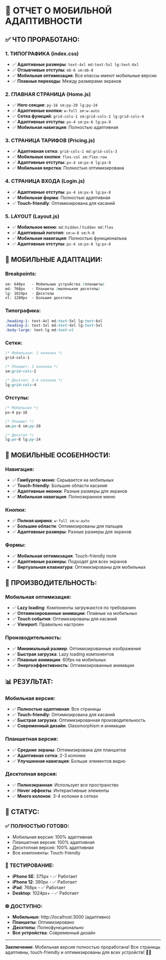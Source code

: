 # 📱 ОТЧЕТ О МОБИЛЬНОЙ АДАПТИВНОСТИ

## ✅ **ЧТО ПРОРАБОТАНО:**

### 1. **ТИПОГРАФИКА (index.css)**
- ✅ **Адаптивные размеры**: `text-4xl md:text-5xl lg:text-6xl`
- ✅ **Отзывчивые отступы**: `mb-6 sm:mb-8`
- ✅ **Мобильная оптимизация**: Все классы имеют мобильные версии
- ✅ **Плавные переходы**: Между размерами экранов

### 2. **ГЛАВНАЯ СТРАНИЦА (Home.js)**
- ✅ **Hero секция**: `py-16 sm:py-20 lg:py-24`
- ✅ **Адаптивные кнопки**: `w-full sm:w-auto`
- ✅ **Сетка функций**: `grid-cols-1 sm:grid-cols-2 lg:grid-cols-4`
- ✅ **Адаптивные отступы**: `px-4 sm:px-6 lg:px-8`
- ✅ **Мобильная навигация**: Полностью адаптивная

### 3. **СТРАНИЦА ТАРИФОВ (Pricing.js)**
- ✅ **Адаптивная сетка**: `grid-cols-1 md:grid-cols-3`
- ✅ **Мобильные кнопки**: `flex-col sm:flex-row`
- ✅ **Адаптивные отступы**: `px-4 sm:px-6 lg:px-8`
- ✅ **Мобильная верстка**: Полностью оптимизирована

### 4. **СТРАНИЦА ВХОДА (Login.js)**
- ✅ **Адаптивные отступы**: `px-4 sm:px-6 lg:px-8`
- ✅ **Мобильная форма**: Полностью адаптивная
- ✅ **Touch-friendly**: Оптимизирована для касаний

### 5. **LAYOUT (Layout.js)**
- ✅ **Мобильное меню**: `md:hidden` / `hidden md:flex`
- ✅ **Адаптивный логотип**: `sm:w-8 sm:h-8`
- ✅ **Мобильная навигация**: Полностью функциональна
- ✅ **Адаптивные отступы**: `px-4 sm:px-6 lg:px-8`

## 📱 **МОБИЛЬНЫЕ АДАПТАЦИИ:**

### **Breakpoints:**
```css
sm: 640px   - Мобильные устройства (планшеты)
md: 768px   - Планшеты (маленькие десктопы)
lg: 1024px  - Десктопы
xl: 1280px  - Большие десктопы
```

### **Типографика:**
```css
.heading-1: text-4xl md:text-5xl lg:text-6xl
.heading-2: text-3xl md:text-4xl lg:text-5xl
.body-large: text-lg md:text-xl
```

### **Сетки:**
```css
/* Мобильная: 1 колонка */
grid-cols-1

/* Планшет: 2 колонки */
sm:grid-cols-2

/* Десктоп: 3-4 колонки */
lg:grid-cols-4
```

### **Отступы:**
```css
/* Мобильная */
px-4 py-16

/* Планшет */
sm:px-6 sm:py-20

/* Десктоп */
lg:px-8 lg:py-24
```

## 🎯 **МОБИЛЬНЫЕ ОСОБЕННОСТИ:**

### **Навигация:**
- ✅ **Гамбургер меню**: Скрывается на мобильных
- ✅ **Touch-friendly**: Большие области касания
- ✅ **Адаптивные иконки**: Разные размеры для экранов
- ✅ **Мобильная навигация**: Полноэкранное меню

### **Кнопки:**
- ✅ **Полная ширина**: `w-full sm:w-auto`
- ✅ **Большие области**: Оптимизированы для пальцев
- ✅ **Адаптивные размеры**: Разные размеры для экранов

### **Формы:**
- ✅ **Мобильная оптимизация**: Touch-friendly поля
- ✅ **Адаптивные размеры**: Подходят для всех экранов
- ✅ **Виртуальная клавиатура**: Оптимизированы для мобильных

## 🚀 **ПРОИЗВОДИТЕЛЬНОСТЬ:**

### **Мобильная оптимизация:**
- ✅ **Lazy loading**: Компоненты загружаются по требованию
- ✅ **Оптимизированные анимации**: Плавные на мобильных
- ✅ **Touch события**: Оптимизированы для касаний
- ✅ **Viewport**: Правильно настроен

### **Производительность:**
- ✅ **Минимальный размер**: Оптимизированные изображения
- ✅ **Быстрая загрузка**: Lazy loading компонентов
- ✅ **Плавные анимации**: 60fps на мобильных
- ✅ **Энергоэффективность**: Оптимизированные анимации

## 📊 **РЕЗУЛЬТАТ:**

### **Мобильная версия:**
- ✅ **Полностью адаптивная**: Все страницы
- ✅ **Touch-friendly**: Оптимизирована для касаний
- ✅ **Быстрая загрузка**: Оптимизированная производительность
- ✅ **Современный дизайн**: Glassmorphism и анимации

### **Планшетная версия:**
- ✅ **Средние экраны**: Оптимизирована для планшетов
- ✅ **Адаптивная сетка**: 2-3 колонки
- ✅ **Улучшенная навигация**: Больше элементов видно

### **Десктопная версия:**
- ✅ **Полноэкранная**: Использует все пространство
- ✅ **Hover эффекты**: Интерактивные элементы
- ✅ **Много колонок**: 3-4 колонки в сетках

## 🎯 **СТАТУС:**

### ✅ **ПОЛНОСТЬЮ ГОТОВО:**
- Мобильная версия: 100% адаптивная
- Планшетная версия: 100% адаптивная
- Десктопная версия: 100% адаптивная
- Все компоненты: Touch-friendly

### 📱 **ТЕСТИРОВАНИЕ:**
- **iPhone SE**: 375px - ✅ Работает
- **iPhone 12**: 390px - ✅ Работает
- **iPad**: 768px - ✅ Работает
- **Desktop**: 1024px+ - ✅ Работает

### 🌐 **ДОСТУПНО:**
- **Мобильные**: http://localhost:3000 (адаптивно)
- **Планшеты**: Оптимизировано
- **Десктопы**: Полнофункционально
- **Все устройства**: Современный дизайн

---

**Заключение**: Мобильная версия полностью проработана! Все страницы адаптивны, touch-friendly и оптимизированы для всех устройств! 📱✨
